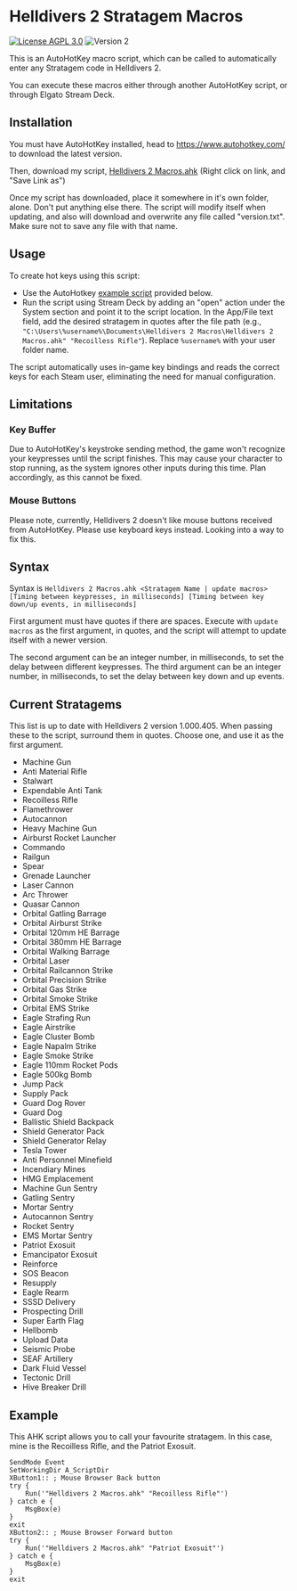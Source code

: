 # Helldivers 2 Stratagem Macros
[![License AGPL 3.0](https://img.shields.io/github/license/NicholasDJM/Helldivers-2-Stratagem-Macros?color=blue)](/LICENSE.txt) ![Version 2](https://img.shields.io/badge/Version-2-brightgreen)

This is an AutoHotKey macro script, which can be called to automatically enter any Stratagem code in Helldivers 2.

You can execute these macros either through another AutoHotKey script, or through Elgato Stream Deck.



## Installation

You must have AutoHotKey installed, head to https://www.autohotkey.com/ to download the latest version.

Then, download my script, <a href="https://raw.githubusercontent.com/NicholasDJM/Helldivers-2-Stratagem-Macros/main/Helldivers%202%20Macros.ahk" download="Helldivers 2 Macros.ahk">Helldivers 2 Macros.ahk</a> (Right click on link, and "Save Link as")

Once my script has downloaded, place it somewhere in it's own folder, alone. Don't put anything else there. The script will modify itself when updating, and also will download and overwrite any file called "version.txt". Make sure not to save any file with that name.

## Usage

To create hot keys using this script:
- Use the AutoHotkey [example script](#example) provided below.
- Run the script using Stream Deck by adding an "open" action under the System section and point it to the script location. In the App/File text field, add the desired stratagem in quotes after the file path (e.g., `"C:\Users\%username%\Documents\Helldivers 2 Macros\Helldivers 2 Macros.ahk" "Recoilless Rifle"`). Replace `%username%` with your user folder name.

The script automatically uses in-game key bindings and reads the correct keys for each Steam user, eliminating the need for manual configuration.


## Limitations

### Key Buffer
Due to AutoHotKey's keystroke sending method, the game won't recognize your keypresses until the script finishes. This may cause your character to stop running, as the system ignores other inputs during this time. Plan accordingly, as this cannot be fixed.


### Mouse Buttons
Please note, currently, Helldivers 2 doesn't like mouse buttons received from AutoHotKey. Please use keyboard keys instead. Looking into a way to fix this.


## Syntax

Syntax is `Helldivers 2 Macros.ahk <Stratagem Name | update macros> [Timing between keypresses, in milliseconds] [Timing between key down/up events, in milliseconds]`

First argument must have quotes if there are spaces.
Execute with `update macros` as the first argument, in quotes, and the script will attempt to update itself with a newer version.

The second argument can be an integer number, in milliseconds, to set the delay between different keypresses.
The third argument can be an integer number, in milliseconds, to set the delay between key down and up events.

## Current Stratagems
This list is up to date with Helldivers 2 version 1.000.405.
When passing these to the script, surround them in quotes. Choose one, and use it as the first argument.

- Machine Gun
- Anti Material Rifle
- Stalwart
- Expendable Anti Tank
- Recoilless Rifle
- Flamethrower
- Autocannon
- Heavy Machine Gun
- Airburst Rocket Launcher
- Commando
- Railgun
- Spear
- Grenade Launcher
- Laser Cannon
- Arc Thrower
- Quasar Cannon
- Orbital Gatling Barrage
- Orbital Airburst Strike
- Orbital 120mm HE Barrage
- Orbital 380mm HE Barrage
- Orbital Walking Barrage
- Orbital Laser
- Orbital Railcannon Strike
- Orbital Precision Strike
- Orbital Gas Strike
- Orbital Smoke Strike
- Orbital EMS Strike
- Eagle Strafing Run
- Eagle Airstrike
- Eagle Cluster Bomb
- Eagle Napalm Strike
- Eagle Smoke Strike
- Eagle 110mm Rocket Pods
- Eagle 500kg Bomb
- Jump Pack
- Supply Pack
- Guard Dog Rover
- Guard Dog
- Ballistic Shield Backpack
- Shield Generator Pack
- Shield Generator Relay
- Tesla Tower
- Anti Personnel Minefield
- Incendiary Mines
- HMG Emplacement
- Machine Gun Sentry
- Gatling Sentry
- Mortar Sentry
- Autocannon Sentry
- Rocket Sentry
- EMS Mortar Sentry
- Patriot Exosuit
- Emancipator Exosuit
- Reinforce
- SOS Beacon
- Resupply
- Eagle Rearm
- SSSD Delivery
- Prospecting Drill
- Super Earth Flag
- Hellbomb
- Upload Data
- Seismic Probe
- SEAF Artillery
- Dark Fluid Vessel
- Tectonic Drill
- Hive Breaker Drill

## Example

This AHK script allows you to call your favourite stratagem. In this case, mine is the Recoilless Rifle, and the Patriot Exosuit.
```ahk
SendMode Event
SetWorkingDir A_ScriptDir
XButton1:: ; Mouse Browser Back button
try {
	Run('"Helldivers 2 Macros.ahk" "Recoilless Rifle"')
} catch e {
	MsgBox(e)
}
exit
XButton2:: ; Mouse Browser Forward button
try {
	Run('"Helldivers 2 Macros.ahk" "Patriot Exosuit"')
} catch e {
	MsgBox(e)
}
exit
```
